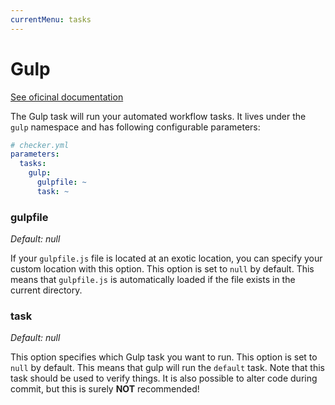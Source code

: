 ```yaml
---
currentMenu: tasks
---
```


# Gulp

[See oficinal documentation](http://gulpjs.com/)

The Gulp task will run your automated workflow tasks.
It lives under the `gulp` namespace and has following configurable parameters:

```yml
# checker.yml
parameters:
  tasks:
    gulp:
      gulpfile: ~
      task: ~
```

### gulpfile

*Default: null*

If your `gulpfile.js` file is located at an exotic location,
you can specify your custom location with this option.
This option is set to `null` by default.
This means that `gulpfile.js` is automatically loaded if the file exists in the current directory.

### task

*Default: null*

This option specifies which Gulp task you want to run.
This option is set to `null` by default.
This means that gulp will run the `default` task.
Note that this task should be used to verify things. 
It is also possible to alter code during commit, but this is surely **NOT** recommended!
